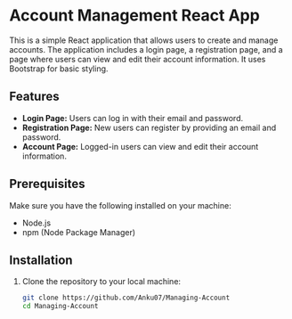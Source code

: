 # Account Management React App

This is a simple React application that allows users to create and manage accounts. The application includes a login page, a registration page, and a page where users can view and edit their account information. It uses Bootstrap for basic styling.

## Features

- **Login Page:** Users can log in with their email and password.
- **Registration Page:** New users can register by providing an email and password.
- **Account Page:** Logged-in users can view and edit their account information.

## Prerequisites

Make sure you have the following installed on your machine:

- Node.js
- npm (Node Package Manager)

## Installation

1. Clone the repository to your local machine:

   ```bash
   git clone https://github.com/Anku07/Managing-Account
   cd Managing-Account


